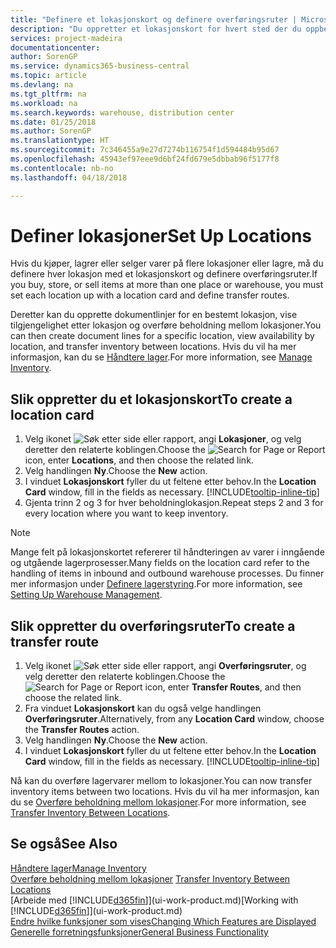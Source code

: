 ```yaml
---
title: "Definere et lokasjonskort og definere overføringsruter | Microsoft-dokumentasjon"
description: "Du oppretter et lokasjonskort for hvert sted der du oppbevarer lagervarer, for eksempel et lager eller distribusjonssenter, og definerer ruter for å overføre varer mellom lokasjoner."
services: project-madeira
documentationcenter: 
author: SorenGP
ms.service: dynamics365-business-central
ms.topic: article
ms.devlang: na
ms.tgt_pltfrm: na
ms.workload: na
ms.search.keywords: warehouse, distribution center
ms.date: 01/25/2018
ms.author: SorenGP
ms.translationtype: HT
ms.sourcegitcommit: 7c346455a9e27d7274b116754f1d594484b95d67
ms.openlocfilehash: 45943ef97eee9d6bf24fd679e5dbbab96f5177f8
ms.contentlocale: nb-no
ms.lasthandoff: 04/18/2018

---
```

# <a name="set-up-locations"></a><span data-ttu-id="581f1-103">Definer lokasjoner</span><span class="sxs-lookup"><span data-stu-id="581f1-103">Set Up Locations</span></span>
<span data-ttu-id="581f1-104">Hvis du kjøper, lagrer eller selger varer på flere lokasjoner eller lagre, må du definere hver lokasjon med et lokasjonskort og definere overføringsruter.</span><span class="sxs-lookup"><span data-stu-id="581f1-104">If you buy, store, or sell items at more than one place or warehouse, you must set each location up with a location card and define transfer routes.</span></span>

<span data-ttu-id="581f1-105">Deretter kan du opprette dokumentlinjer for en bestemt lokasjon, vise tilgjengelighet etter lokasjon og overføre beholdning mellom lokasjoner.</span><span class="sxs-lookup"><span data-stu-id="581f1-105">You can then create document lines for a specific location, view availability by location, and transfer inventory between locations.</span></span> <span data-ttu-id="581f1-106">Hvis du vil ha mer informasjon, kan du se [Håndtere lager](inventory-manage-inventory.md).</span><span class="sxs-lookup"><span data-stu-id="581f1-106">For more information, see [Manage Inventory](inventory-manage-inventory.md).</span></span>

## <a name="to-create-a-location-card"></a><span data-ttu-id="581f1-107">Slik oppretter du et lokasjonskort</span><span class="sxs-lookup"><span data-stu-id="581f1-107">To create a location card</span></span>
1. <span data-ttu-id="581f1-108">Velg ikonet ![Søk etter side eller rapport](media/ui-search/search_small.png "Søk etter side eller rapport"), angi **Lokasjoner**, og velg deretter den relaterte koblingen.</span><span class="sxs-lookup"><span data-stu-id="581f1-108">Choose the ![Search for Page or Report](media/ui-search/search_small.png "Search for Page or Report icon") icon, enter **Locations**, and then choose the related link.</span></span>
2. <span data-ttu-id="581f1-109">Velg handlingen **Ny**.</span><span class="sxs-lookup"><span data-stu-id="581f1-109">Choose the **New** action.</span></span>
3. <span data-ttu-id="581f1-110">I vinduet **Lokasjonskort** fyller du ut feltene etter behov.</span><span class="sxs-lookup"><span data-stu-id="581f1-110">In the **Location Card** window, fill in the fields as necessary.</span></span> [!INCLUDE[tooltip-inline-tip](includes/tooltip-inline-tip_md.md)]
4. <span data-ttu-id="581f1-111">Gjenta trinn 2 og 3 for hver beholdninglokasjon.</span><span class="sxs-lookup"><span data-stu-id="581f1-111">Repeat steps 2 and 3 for every location where you want to keep inventory.</span></span>

> [!NOTE]  
> <span data-ttu-id="581f1-112">Mange felt på lokasjonskortet refererer til håndteringen av varer i inngående og utgående lagerprosesser.</span><span class="sxs-lookup"><span data-stu-id="581f1-112">Many fields on the location card refer to the handling of items in inbound and outbound warehouse processes.</span></span> <span data-ttu-id="581f1-113">Du finner mer informasjon under [Definere lagerstyring](warehouse-setup-warehouse.md).</span><span class="sxs-lookup"><span data-stu-id="581f1-113">For more information, see [Setting Up Warehouse Management](warehouse-setup-warehouse.md).</span></span>

## <a name="to-create-a-transfer-route"></a><span data-ttu-id="581f1-114">Slik oppretter du overføringsruter</span><span class="sxs-lookup"><span data-stu-id="581f1-114">To create a transfer route</span></span>
1. <span data-ttu-id="581f1-115">Velg ikonet ![Søk etter side eller rapport](media/ui-search/search_small.png "Søk etter side eller rapport"), angi **Overføringsruter**, og velg deretter den relaterte koblingen.</span><span class="sxs-lookup"><span data-stu-id="581f1-115">Choose the ![Search for Page or Report](media/ui-search/search_small.png "Search for Page or Report icon") icon, enter **Transfer Routes**, and then choose the related link.</span></span>
2. <span data-ttu-id="581f1-116">Fra vinduet **Lokasjonskort** kan du også velge handlingen **Overføringsruter**.</span><span class="sxs-lookup"><span data-stu-id="581f1-116">Alternatively, from any **Location Card** window, choose the **Transfer Routes** action.</span></span>
3. <span data-ttu-id="581f1-117">Velg handlingen **Ny**.</span><span class="sxs-lookup"><span data-stu-id="581f1-117">Choose the **New** action.</span></span>
4. <span data-ttu-id="581f1-118">I vinduet **Lokasjonskort** fyller du ut feltene etter behov.</span><span class="sxs-lookup"><span data-stu-id="581f1-118">In the **Location Card** window, fill in the fields as necessary.</span></span> [!INCLUDE[tooltip-inline-tip](includes/tooltip-inline-tip_md.md)]

<span data-ttu-id="581f1-119">Nå kan du overføre lagervarer mellom to lokasjoner.</span><span class="sxs-lookup"><span data-stu-id="581f1-119">You can now transfer inventory items between two locations.</span></span> <span data-ttu-id="581f1-120">Hvis du vil ha mer informasjon, kan du se [Overføre beholdning mellom lokasjoner](inventory-how-transfer-between-locations.md).</span><span class="sxs-lookup"><span data-stu-id="581f1-120">For more information, see [Transfer Inventory Between Locations](inventory-how-transfer-between-locations.md).</span></span>    

## <a name="see-also"></a><span data-ttu-id="581f1-121">Se også</span><span class="sxs-lookup"><span data-stu-id="581f1-121">See Also</span></span>
[<span data-ttu-id="581f1-122">Håndtere lager</span><span class="sxs-lookup"><span data-stu-id="581f1-122">Manage Inventory</span></span>](inventory-manage-inventory.md)  
<span data-ttu-id="581f1-123">[Overføre beholdning mellom lokasjoner](inventory-how-transfer-between-locations.md)  </span><span class="sxs-lookup"><span data-stu-id="581f1-123">[Transfer Inventory Between Locations](inventory-how-transfer-between-locations.md)  </span></span>  
<span data-ttu-id="581f1-124">[Arbeide med [!INCLUDE[d365fin](includes/d365fin_md.md)]](ui-work-product.md)</span><span class="sxs-lookup"><span data-stu-id="581f1-124">[Working with [!INCLUDE[d365fin](includes/d365fin_md.md)]](ui-work-product.md)</span></span>  
[<span data-ttu-id="581f1-125">Endre hvilke funksjoner som vises</span><span class="sxs-lookup"><span data-stu-id="581f1-125">Changing Which Features are Displayed</span></span>](ui-experiences.md)  
[<span data-ttu-id="581f1-126">Generelle forretningsfunksjoner</span><span class="sxs-lookup"><span data-stu-id="581f1-126">General Business Functionality</span></span>](ui-across-business-areas.md)

